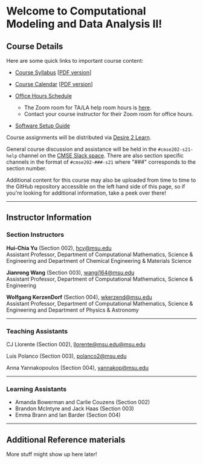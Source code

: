 
# Welcome to Computational Modeling and Data Analysis II!

## Course Details

Here are some quick links to important course content:  

*  [Course Syllabus](https://docs.google.com/document/d/e/2PACX-1vRBse-tzqOOb8LMWHDCDXpam6Z0v_ynEORPALQMF-8ysVDoRoRtMlLWjXR5s4ln__fXYKR_5IGUqQm9/pub) [[PDF version](/course_documents/CMSE202_Syllabus_Spring2021.pdf)]

*  [Course Calendar](https://whereisit.com) [[PDF version](/course_documents/CMSE202-S21-Schedule.pdf)]

*  [Office Hours Schedule](https://cmse.msu.edu/cmse202-office-hours)
	* The Zoom room for TA/LA help room hours is [here](https://whereisit.com).
	* Contact your course instructor for their Zoom room for office hours.  

* [Software Setup Guide](/course_documents/SoftwareSetupGuide.pdf)

Course assignments will be distributed via [Desire 2 Learn](https://d2l.msu.edu/).

General course discussion and assistance will be held in the `#cmse202-s21-help` channel on the [CMSE Slack space](https://cmse-courses.slack.com). There are also section specific channels in the format of `#cmse202-###-s21` where "###" corresponds to the section number.

Additional content for this course may also be uploaded from time to time to the GitHub repository accessible on the left hand side of this page, so if you're looking for additional information, take a peek over there!

---

## Instructor Information


### Section Instructors

**Hui-Chia Yu** (Section 002), [hcy@msu.edu](mailto:hcy@msu.edu)  
Assistant Professor, Department of Computational Mathematics, Science & Engineering and Department of Chemical Engineering & Materials Science


**Jianrong Wang** (Section 003), [wangj164@msu.edu](mailto:wangj164@msu.edu)  
Assistant Professor, Department of Computational Mathematics, Science & Engineering


**Wolfgang KerzenDorf** (Section 004), [wkerzend@msu.edu](mailto:wkerzend@msu.edu)  
Assistant Professor, Department of Computational Mathematics, Science & Engineering and Department of Physics & Astronomy


---  

### Teaching Assistants

CJ Llorente (Section 002),
[llorente@msu.edu@msu.edu](mailto:llorente@msu.edu)

Luis Polanco (Section 003),
[polanco2@msu.edu](mailto:polanco2@msu.edu)

Anna Yannakopoulos (Section 004),
[yannakop@msu.edu](mailto:yannakop@msu.edu)

---

### Learning Assistants
* Amanda Bowerman and Carlie Couzens (Section 002)
* Brandon McIntyre and Jack Haas (Section 003)
* Emma Brann and Ian Barder (Section 004)

---  

## Additional Reference materials


More stuff might show up here later!
